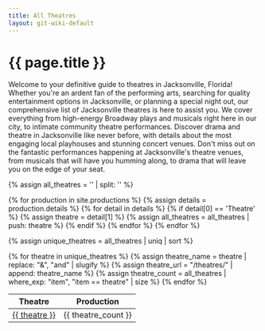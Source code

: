 ```yaml
---
title: All Theatres
layout: git-wiki-default
---
```


<h1>{{ page.title }}</h1>

Welcome to your definitive guide to theatres in Jacksonville, Florida! Whether you're an ardent fan of the performing arts, searching for quality entertainment options in Jacksonville, or planning a special night out, our comprehensive list of Jacksonville theatres is here to assist you. We cover everything from high-energy Broadway plays and musicals right here in our city, to intimate community theatre performances. Discover drama and theatre in Jacksonville like never before, with details about the most engaging local playhouses and stunning concert venues. Don't miss out on the fantastic performances happening at Jacksonville's theatre venues, from musicals that will have you humming along, to drama that will leave you on the edge of your seat.

{% assign all_theatres = '' | split: '' %}

{% for production in site.productions %}
{% assign details = production.details %}
{% for detail in details %}
{% if detail[0] == 'Theatre' %}
{% assign theatre = detail[1] %}
{% assign all_theatres = all_theatres | push: theatre %}
{% endif %}
{% endfor %}
{% endfor %}

{% assign unique_theatres = all_theatres | uniq | sort %}

<table>
  <thead>
    <tr>
      <th>Theatre</th>
      <th>Production</th>
    </tr>
  </thead>
  <tbody>
    {% for theatre in unique_theatres %}
      {% assign theatre_name = theatre | replace: "&", "and" | slugify %}
      {% assign theatre_url = "/theatres/" | append: theatre_name %}
      {% assign theatre_count = all_theatres | where_exp: "item", "item == theatre" | size %}
        <tr class="theatres">
          <td><a href="{{ theatre_url }}">{{ theatre }}</a></td>
          <td>{{ theatre_count }}</td>
        </tr>
    {% endfor %}

  </tbody>
</table>
